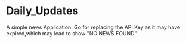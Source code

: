 # Daily_Updates
A simple news Application.
Go for replacing the API Key as it may have expired,which may lead to show "NO NEWS FOUND."
